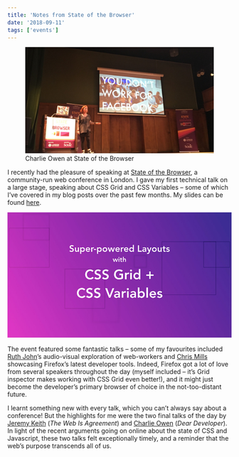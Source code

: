 ```yaml
---
title: 'Notes from State of the Browser'
date: '2018-09-11'
tags: ['events']
---
```


<figure>
  <img src="sotb01.jpg" alt="Charlie Owen on stage with slide: You don’t work for Facebook">
  <figcaption>Charlie Owen at State of the Browser</figcaption>
</figure>

I recently had the pleasure of speaking at [State of the Browser](https://2018.stateofthebrowser.com/), a community-run web conference in London. I gave my first technical talk on a large stage, speaking about CSS Grid and CSS Variables – some of which I’ve covered in my blog posts over the past few months. My slides can be found [here](https://noti.st/mbarker84/GzviRt/super-powered-layouts-with-css-grid-and-css-variables).

[![Super-powered Layouts with CSS Grid and CSS Variables](state-of-the-browser.jpg)](https://noti.st/mbarker84/GzviRt/super-powered-layouts-with-css-grid-and-css-variables)

The event featured some fantastic talks – some of my favourites included [Ruth John](https://2018.stateofthebrowser.com/speakers/ruth-john/)’s audio-visual exploration of web-workers and [Chris Mills](https://2018.stateofthebrowser.com/speakers/chris-mills/) showcasing Firefox’s latest developer tools. Indeed, Firefox got a lot of love from several speakers throughout the day (myself included – it’s Grid inspector makes working with CSS Grid even better!), and it might just become the developer’s primary browser of choice in the not-too-distant future.

I learnt something new with every talk, which you can’t always say about a conference! But the highlights for me were the two final talks of the day by [Jeremy Keith](https://2018.stateofthebrowser.com/speakers/jeremy-keith/) (_The Web Is Agreement_) and [Charlie Owen](https://2018.stateofthebrowser.com/speakers/charlie-owen/) (_Dear Developer_). In light of the recent arguments going on online about the state of CSS and Javascript, these two talks felt exceptionally timely, and a reminder that the web’s purpose transcends all of us.
